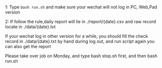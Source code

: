 1: Type `bash run.sh` and make sure your wechat will not log in PC,
Web,Pad version

2: If follow the rule,daily report will lie in ./report/{date}.csv
and raw record locate in ./data/{date}.txt

If your wechat log in other version for a while, you should fill 
the check record in ./data/{date}.txt by hand during log out, and 
run script again you can also get the report

Please take over job on Monday, and type bash stop.sh first, and then bash run.sh
